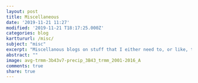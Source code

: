 ```yaml
---
layout: post
title: Miscellaneous
date: '2019-11-21 11:27'
modified: '2019-11-21 T18:17:25.000Z'
categories: blog
karttururl: /misc/
subject: "misc"
excerpt: "Miscellanous blogs on stuff that I either need to, or like, to do."
abstract: ""
image: avg-trmm-3b43v7-precip_3B43_trmm_2001-2016_A
comments: true
share: true
---
```

